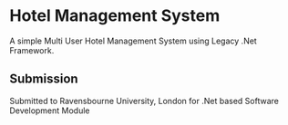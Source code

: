 # Hotel Management System
A simple Multi User Hotel Management System using Legacy .Net Framework.

## Submission
Submitted to Ravensbourne University, London for .Net based Software Development Module
